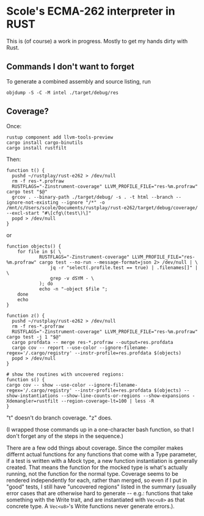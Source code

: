 # Scole's ECMA-262 interpreter in RUST

This is (of course) a work in progress. Mostly to get my hands dirty with Rust.

## Commands I don't want to forget

To generate a combined assembly and source listing, run

```shell
objdump -S -C -M intel ./target/debug/res
```

## Coverage?

Once:

```shell
rustup component add llvm-tools-preview
cargo install cargo-binutils
cargo install rustfilt
```

Then:

```shell
function t() {
  pushd ~/rustplay/rust-e262 > /dev/null
  rm -f res-*.profraw
  RUSTFLAGS="-Zinstrument-coverage" LLVM_PROFILE_FILE="res-%m.profraw" cargo test "$@"
  grcov . --binary-path ./target/debug/ -s . -t html --branch --ignore-not-existing --ignore "/*" -o /mnt/c/Users/scole/Documents/rustplay/rust-e262/target/debug/coverage/ --excl-start "#\[cfg\(test\)\]"
  popd > /dev/null
}
```

or

```shell
function objects() {
    for file in $( \
            RUSTFLAGS="-Zinstrument-coverage" LLVM_PROFILE_FILE="res-%m.profraw" cargo test --no-run --message-format=json 2> /dev/null | \
                jq -r "select(.profile.test == true) | .filenames[]" | \
                grep -v dSYM - \
            ); do 
            echo -n "-object $file ";
    done
    echo
}

function z() {
  pushd ~/rustplay/rust-e262 > /dev/null
  rm -f res-*.profraw
  RUSTFLAGS="-Zinstrument-coverage" LLVM_PROFILE_FILE="res-%m.profraw" cargo test -j 1 "$@"
  cargo profdata -- merge res-*.profraw --output=res.profdata
  cargo cov -- report --use-color --ignore-filename-regex='/.cargo/registry' --instr-profile=res.profdata $(objects)
  popd > /dev/null
}

# show the routines with uncovered regions:
function s() {
cargo cov -- show --use-color --ignore-filename-regex='/.cargo/registry' --instr-profile=res.profdata $(objects) --show-instantiations --show-line-counts-or-regions --show-expansions -Xdemangler=rustfilt --region-coverage-lt=100 | less -R
}
```

"t" doesn't do branch coverage. "z" does.

(I wrapped those commands up in a one-character bash function, so that I don't forget any of the steps in the sequence.)

There are a few odd things about coverage. Since the compiler makes differnt actual functions for any functions that come with a Type parameter,
if a test is written with a Mock type, a new function instantiation is generally created. That means the function for the mocked type is what's actually
running, not the function for the normal type. Coverage seems to be rendered independently for each, rather than merged, so even if I put in "good" tests,
I still have "uncovered regions" listed in the summary (usually error cases that are otherwise hard to generate -- e.g.: functions that take something with the Write trait, and are instantiated with `Vec<u8>` as that concrete type. A `Vec<u8>`'s Write functions never generate errors.).
